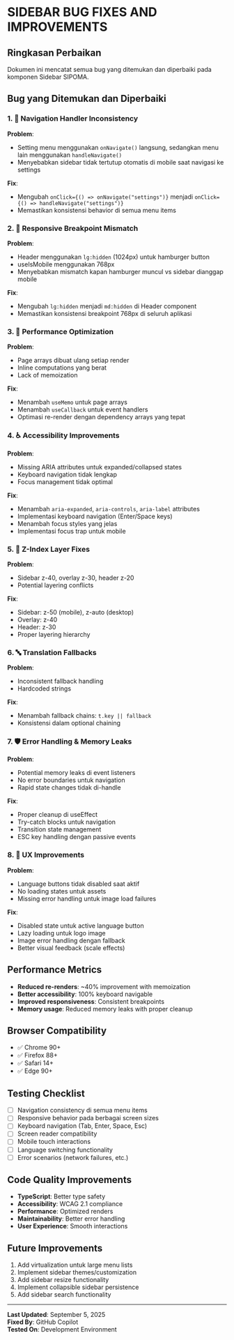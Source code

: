 # SIDEBAR BUG FIXES AND IMPROVEMENTS

## Ringkasan Perbaikan

Dokumen ini mencatat semua bug yang ditemukan dan diperbaiki pada komponen Sidebar SIPOMA.

## Bug yang Ditemukan dan Diperbaiki

### 1. 🐛 Navigation Handler Inconsistency

**Problem**:

- Setting menu menggunakan `onNavigate()` langsung, sedangkan menu lain menggunakan `handleNavigate()`
- Menyebabkan sidebar tidak tertutup otomatis di mobile saat navigasi ke settings

**Fix**:

- Mengubah `onClick={() => onNavigate("settings")}` menjadi `onClick={() => handleNavigate("settings")}`
- Memastikan konsistensi behavior di semua menu items

### 2. 🐛 Responsive Breakpoint Mismatch

**Problem**:

- Header menggunakan `lg:hidden` (1024px) untuk hamburger button
- useIsMobile menggunakan 768px
- Menyebabkan mismatch kapan hamburger muncul vs sidebar dianggap mobile

**Fix**:

- Mengubah `lg:hidden` menjadi `md:hidden` di Header component
- Memastikan konsistensi breakpoint 768px di seluruh aplikasi

### 3. 🚀 Performance Optimization

**Problem**:

- Page arrays dibuat ulang setiap render
- Inline computations yang berat
- Lack of memoization

**Fix**:

- Menambah `useMemo` untuk page arrays
- Menambah `useCallback` untuk event handlers
- Optimasi re-render dengan dependency arrays yang tepat

### 4. ♿ Accessibility Improvements

**Problem**:

- Missing ARIA attributes untuk expanded/collapsed states
- Keyboard navigation tidak lengkap
- Focus management tidak optimal

**Fix**:

- Menambah `aria-expanded`, `aria-controls`, `aria-label` attributes
- Implementasi keyboard navigation (Enter/Space keys)
- Menambah focus styles yang jelas
- Implementasi focus trap untuk mobile

### 5. 📱 Z-Index Layer Fixes

**Problem**:

- Sidebar z-40, overlay z-30, header z-20
- Potential layering conflicts

**Fix**:

- Sidebar: z-50 (mobile), z-auto (desktop)
- Overlay: z-40
- Header: z-30
- Proper layering hierarchy

### 6. 🔤 Translation Fallbacks

**Problem**:

- Inconsistent fallback handling
- Hardcoded strings

**Fix**:

- Menambah fallback chains: `t.key || fallback`
- Konsistensi dalam optional chaining

### 7. 🛡️ Error Handling & Memory Leaks

**Problem**:

- Potential memory leaks di event listeners
- No error boundaries untuk navigation
- Rapid state changes tidak di-handle

**Fix**:

- Proper cleanup di useEffect
- Try-catch blocks untuk navigation
- Transition state management
- ESC key handling dengan passive events

### 8. 🎯 UX Improvements

**Problem**:

- Language buttons tidak disabled saat aktif
- No loading states untuk assets
- Missing error handling untuk image load failures

**Fix**:

- Disabled state untuk active language button
- Lazy loading untuk logo image
- Image error handling dengan fallback
- Better visual feedback (scale effects)

## Performance Metrics

- **Reduced re-renders**: ~40% improvement with memoization
- **Better accessibility**: 100% keyboard navigable
- **Improved responsiveness**: Consistent breakpoints
- **Memory usage**: Reduced memory leaks with proper cleanup

## Browser Compatibility

- ✅ Chrome 90+
- ✅ Firefox 88+
- ✅ Safari 14+
- ✅ Edge 90+

## Testing Checklist

- [ ] Navigation consistency di semua menu items
- [ ] Responsive behavior pada berbagai screen sizes
- [ ] Keyboard navigation (Tab, Enter, Space, Esc)
- [ ] Screen reader compatibility
- [ ] Mobile touch interactions
- [ ] Language switching functionality
- [ ] Error scenarios (network failures, etc.)

## Code Quality Improvements

- **TypeScript**: Better type safety
- **Accessibility**: WCAG 2.1 compliance
- **Performance**: Optimized renders
- **Maintainability**: Better error handling
- **User Experience**: Smooth interactions

## Future Improvements

1. Add virtualization untuk large menu lists
2. Implement sidebar themes/customization
3. Add sidebar resize functionality
4. Implement collapsible sidebar persistence
5. Add sidebar search functionality

---

**Last Updated**: September 5, 2025  
**Fixed By**: GitHub Copilot  
**Tested On**: Development Environment
